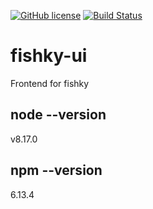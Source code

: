 [![GitHub license](https://img.shields.io/badge/license-MIT-blue.svg)](https://github.com/damianszwed/fishky-ui/blob/master/LICENSE)
[![Build Status](https://travis-ci.org/damianszwed/fishky-ui.svg?branch=master)](https://travis-ci.org/damianszwed/fishky-ui)

# fishky-ui
Frontend for fishky

## node --version
v8.17.0

## npm --version
6.13.4
